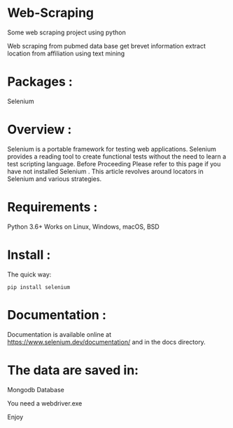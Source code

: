 # Web-Scraping
Some web scraping project using python

Web scraping from pubmed data base
get brevet information
extract location from affiliation using text mining

# Packages : 
Selenium

# Overview :
Selenium is a portable framework for testing web applications. Selenium provides a reading tool to create functional tests without the need to learn a test scripting language. Before Proceeding Please refer to this page if you have not installed Selenium . This article revolves around locators in Selenium and various strategies.

# Requirements :
Python 3.6+
Works on Linux, Windows, macOS, BSD


# Install :
The quick way:
```
pip install selenium
```


# Documentation :
Documentation is available online at https://www.selenium.dev/documentation/ and in the docs directory.


# The data are saved in: 
Mongodb Database


You need a webdriver.exe 

Enjoy
